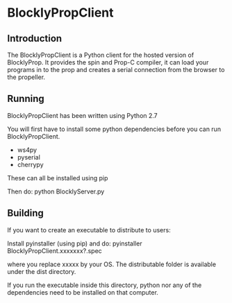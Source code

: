 BlocklyPropClient
=======================

Introduction
-----------------

The BlocklyPropClient is a Python client for the hosted version of BlocklyProp.
It provides the spin and Prop-C compiler, it can load your programs in to the prop and creates a serial connection from the browser to the propeller.

Running
-----------------

BlocklyPropClient has been written using Python 2.7

You will first have to install some python dependencies before you can run BlocklyPropClient.

* ws4py
* pyserial
* cherrypy

These can all be installed using pip

Then do: python BlocklyServer.py

Building
-----------------

If you want to create an executable to distribute to users:

Install pyinstaller (using pip) and do:
pyinstaller BlocklyPropClient.xxxxxxx?.spec

where you replace xxxxx by your OS. The distributable folder is available under the dist directory.

If you run the executable inside this directory, python nor any of the dependencies need to be installed on that computer.
